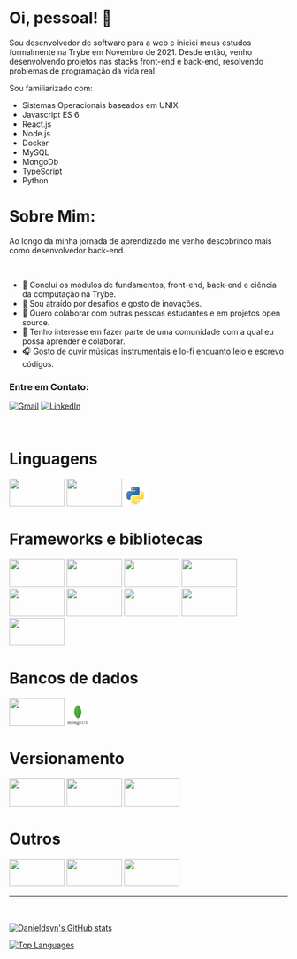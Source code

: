 
  <h1>Oi, pessoal! 👋</h1> 
   
  <p>Sou desenvolvedor de software para a web e iniciei meus estudos formalmente na Trybe em Novembro de 2021. Desde então, venho desenvolvendo projetos nas stacks front-end e back-end, resolvendo problemas de programação da vida real.</p>
  
 
  <p> Sou familiarizado com:</p>
  <ul>
    <li> Sistemas Operacionais baseados em UNIX </li>
    <li> Javascript ES 6 </li>
    <li> React.js </li>
    <li> Node.js </li>
    <li> Docker </li>
    <li> MySQL </li>
    <li> MongoDb </li>
    <li> TypeScript </li>
    <li> Python </li>
  </ul>    
  
  <h1>Sobre Mim:</h1>
  <p>Ao longo da minha jornada de aprendizado me venho descobrindo mais como desenvolvedor back-end.</p>
  </br>

  - 🌱 Concluí os módulos de fundamentos, front-end, back-end e ciência da computação na Trybe.
  - 🤔 Sou atraído por desafios e gosto de inovações. 
  - 👯 Quero colaborar com outras pessoas estudantes e em projetos open source. 
  - 🔭 Tenho interesse em fazer parte de uma comunidade com a qual eu possa aprender e colaborar.
  - 🎧 Gosto de ouvir músicas instrumentais e lo-fi enquanto leio e escrevo códigos. 

  ### Entre em Contato:

  [![Gmail](https://img.shields.io/badge/-GMAIL-D14836?style=for-the-badge&logo=gmail&logoColor=white)](mailto:danieldsvn@gmail.com)
  [![LinkedIn](https://img.shields.io/badge/-LINKEDIN-0077B5?style=for-the-badge&logo=linkedin&logoColor=white)](https://www.linkedin.com/in/danielsaraivadev/)
  
  

  <div style="display: inline_block" ><br>
  <h1> Linguagens </h1>

  <img src="https://cdn.jsdelivr.net/gh/devicons/devicon/icons/javascript/javascript-original.svg" height="50" width="100" />      
  <img src="https://cdn.jsdelivr.net/gh/devicons/devicon/icons/typescript/typescript-original.svg" height="50" width="100" />
  <a href="https://www.python.org" target="_blank" rel="noreferrer"> <img src="https://raw.githubusercontent.com/devicons/devicon/master/icons/python/python-original.svg" alt="python" width="40" height="40"/> </a>
    
  <h1> Frameworks e bibliotecas </h1>

  <img src="https://cdn.jsdelivr.net/gh/devicons/devicon/icons/nodejs/nodejs-original.svg" height="50" width="100" />
  <img src="https://cdn.jsdelivr.net/gh/devicons/devicon/icons/html5/html5-original-wordmark.svg" height="50" width="100" />
  <img src="https://cdn.jsdelivr.net/gh/devicons/devicon/icons/css3/css3-original-wordmark.svg" height="50" width="100" />
  <img src="https://cdn.jsdelivr.net/gh/devicons/devicon/icons/react/react-original-wordmark.svg" height="50" width="100" />
  <img src="https://cdn.jsdelivr.net/gh/devicons/devicon/icons/redux/redux-original.svg" height="50" width="100" />
  <img src="https://cdn.jsdelivr.net/gh/devicons/devicon/icons/jest/jest-plain.svg" height="50" width="100" />
  <img src="https://cdn.jsdelivr.net/gh/devicons/devicon/icons/mocha/mocha-plain.svg" height="50" width="100" />
  <img src="https://cdn.jsdelivr.net/gh/devicons/devicon/icons/express/express-original-wordmark.svg" height="50" width="100" />
  <img src="https://cdn.jsdelivr.net/gh/devicons/devicon/icons/sequelize/sequelize-original.svg" height="50" width="100" />

  <h1> Bancos de dados </h1>

  <img src="https://cdn.jsdelivr.net/gh/devicons/devicon/icons/mysql/mysql-original-wordmark.svg" height="50" width="100" /> 
  <a href="https://www.mongodb.com/" target="_blank" rel="noreferrer"> <img src="https://raw.githubusercontent.com/devicons/devicon/master/icons/mongodb/mongodb-original-wordmark.svg" alt="mongodb" width="40" height="40"/> </a>

  <h1> Versionamento </h1>

  <img src="https://cdn.jsdelivr.net/gh/devicons/devicon/icons/npm/npm-original-wordmark.svg" height="50" width="100" />
  <img src="https://cdn.jsdelivr.net/gh/devicons/devicon/icons/git/git-original-wordmark.svg" height="50" width="100" />
  <img src="https://cdn.jsdelivr.net/gh/devicons/devicon/icons/github/github-original-wordmark.svg" height="50" width="100" />

  <h1> Outros </h1>

  <img src="https://cdn.jsdelivr.net/gh/devicons/devicon/icons/heroku/heroku-plain-wordmark.svg" height="50" width="100" />
  <img src="https://cdn.jsdelivr.net/gh/devicons/devicon/icons/vscode/vscode-original-wordmark.svg" height="50" width="100" />
  <img src="https://cdn.jsdelivr.net/gh/devicons/devicon/icons/docker/docker-original-wordmark.svg" height="50" width="100" />

</div>
  <hr>
  </br>
  </br>

<div text-align="center"> 
  <a href="http://www.github.com/Danieldsvn"><img src="https://github-readme-stats-sigma-five.vercel.app/api?username=Danieldsvn&show_icons=true&hide=&count_private=true&title_color=0891b2&text_color=ffffff&icon_color=0891b2&bg_color=1c1917&hide_border=true&show_icons=true" alt="Danieldsvn's GitHub stats" /></a>

  <a href="https://github.com/Danieldsvn" align="left"><img src="https://github-readme-stats-sigma-five.vercel.app/api/top-langs/?username=Danieldsvn&langs_count=10&title_color=0891b2&text_color=ffffff&icon_color=0891b2&bg_color=1c1917&hide_border=true&locale=en&custom_title=Top%20%Languages" alt="Top Languages" /></a>
</div>



